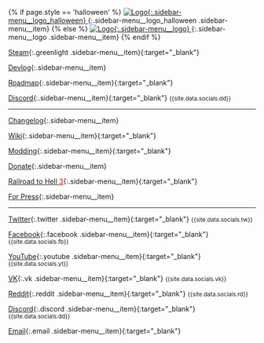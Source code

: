 <script>
  let wishlistModal = " <div class=\"wishlist-modal\"><div class=\"wishlist-modal-content\"><iframe src=\"https://store.steampowered.com/widget/732050/\"frameborder=\"0\"class=\"widget-steam_modal\"</iframe></div></div>";
  $('.page-sidebar').prepend(wishlistModal);

  let burgerIco = "<div class=\"burgerMenu\"><div class=\"burgerMenu__bar1\"></div><div class=\"burgerMenu__bar2\"></div><div class=\"burgerMenu__bar3\"></div></div>";
  $('body').prepend(burgerIco);
</script>

{% if page.style == 'halloween' %}
[ ![Logo](/assets/logo_halloween.gif){:.sidebar-menu__logo_halloween} ](/){:.sidebar-menu__logo_halloween .sidebar-menu__item}
{% else %}
[ ![Logo](/assets/press/voxeltycoon_text.png){:.sidebar-menu__logo} ](/){:.sidebar-menu__logo .sidebar-menu__item}
{% endif %}


<!-- [BUY NOW!](http://store.steampowered.com/app/732050/Voxel_Tycoon/){:.greenlight} -->

<!-- [BECOME A PATRON](https://www.patreon.com/bePatron?u=7655118){:.patreon-navbar} -->

<!-- <iframe style="margin-left:-20px" frameborder="0" src="https://itch.io/embed/434404?linkback=true&amp;border_width=0&amp;bg_color=18182d&amp;fg_color=ffffff&amp;link_color=8768ff&amp;border_color=18182d" width="206" height="165"></iframe> -->

[Steam](http://store.steampowered.com/app/732050/Voxel_Tycoon/){:.greenlight .sidebar-menu__item}{:target="_blank"}

[Devlog](/devlog){:.sidebar-menu__item}

[Roadmap](/roadmap){:.sidebar-menu__item}{:target="_blank"}

[Discord](//discord.gg/voxeltycoon){:.sidebar-menu__item}{:target="_blank"} <small>{{site.data.socials.dd}} </small>

***

[Changelog](/changelog){:.sidebar-menu__item}

[Wiki](https://voxeltycoon.gamepedia.com){:.sidebar-menu__item}{:target="_blank"}

[Modding](/modding){:.sidebar-menu__item}{:target="_blank"}

[Donate](/donate){:.sidebar-menu__item}<!-- {:.money} -->

[Railroad to Hell <span style="color:red">3</span>](/railroad-to-hell){:.sidebar-menu__item}{:target="_blank"}

[For Press](/press){:.sidebar-menu__item}

***

[Twitter](//twitter.com/VoxelTycoon){:.twitter .sidebar-menu__item}{:target="_blank"} <small>{{site.data.socials.tw}}</small>

[Facebook](//facebook.com/VoxelTycoon){:.facebook .sidebar-menu__item}{:target="_blank"} <small>{{site.data.socials.fb}} </small>

[YouTube](//youtube.com/c/voxeltycoongame){:.youtube .sidebar-menu__item}{:target="_blank"} <small>{{site.data.socials.yt}} </small>

[VK](//vk.com/VoxelTycoon){:.vk .sidebar-menu__item}{:target="_blank"} <small>{{site.data.socials.vk}}</small>

[Reddit](//reddit.com/r/voxeltycoon){:.reddit .sidebar-menu__item}{:target="_blank"} <small>{{site.data.socials.rd}} </small>

[Discord](//discord.gg/voxeltycoon){:.discord .sidebar-menu__item}{:target="_blank"} <small>{{site.data.socials.dd}} </small>

[Email](mailto:dev@voxeltycoon.xyz){:.email .sidebar-menu__item}{:target="_blank"}

<script>
$('.greenlight').click(function(event) {
    event.preventDefault()
    $('.wishlist-modal').fadeIn(300)
})

$('.wishlist-modal').click(function(event) {
    $('.wishlist-modal').fadeOut(200)
})

let burgerStatus = true;
$('.burgerMenu').click(() => {
  if(burgerStatus){
    $('.burgerMenu__bar1').addClass('burgerMenu__bar1_transform');
    $('.burgerMenu__bar2').addClass('burgerMenu__bar2_transform');
    $('.burgerMenu__bar3').addClass('burgerMenu__bar3_transform');
    $('.page-sidebar').addClass('page-sidebar_modal');
    $('body').addClass('noscroll');
    burgerStatus = false;
  } else {
    $('.burgerMenu__bar1').removeClass('burgerMenu__bar1_transform');
    $('.burgerMenu__bar2').removeClass('burgerMenu__bar2_transform');
    $('.burgerMenu__bar3').removeClass('burgerMenu__bar3_transform');
    $('.page-sidebar').removeClass('page-sidebar_modal');
    $('body').removeClass('noscroll');
    burgerStatus = true;
  }
})

</script>

<script type="text/javascript" src="/assets/js/sticky-sidebar.js"></script>
<script type="text/javascript">
  var stickySideBar = new StickySidebar('.sidebar-menu', {
    topSpacing: 10,
    bottomSpacing: 0,
    containerSelector: '.page-sidebar',
    innerWrapperSelector: '.sidebar-menu__inner',
  });
  $(window).ready(function() {
    stickySideBar.updateSticky();
    setTimeout(() => {
      stickySideBar.updateSticky();
    }, 1000)
  });
</script>